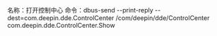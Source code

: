 名称：打开控制中心
命令：dbus-send --print-reply --dest=com.deepin.dde.ControlCenter /com/deepin/dde/ControlCenter com.deepin.dde.ControlCenter.Show

